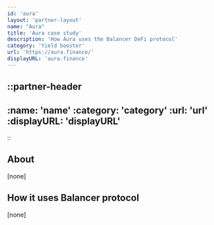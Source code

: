 ```yaml
---
id: 'aura'
layout: 'partner-layout'
name: "Aura"
title: 'Aura case study'
description: 'How Aura uses the Balancer DeFi protocol'
category: 'Yield booster'
url: 'https://aura.finance/'
displayURL: 'aura.finance'
---
```


::partner-header
---
:name: 'name'
:category: 'category'
:url: 'url'
:displayURL: 'displayURL'
---
::

## About

[none]

## How it uses Balancer protocol

[none]